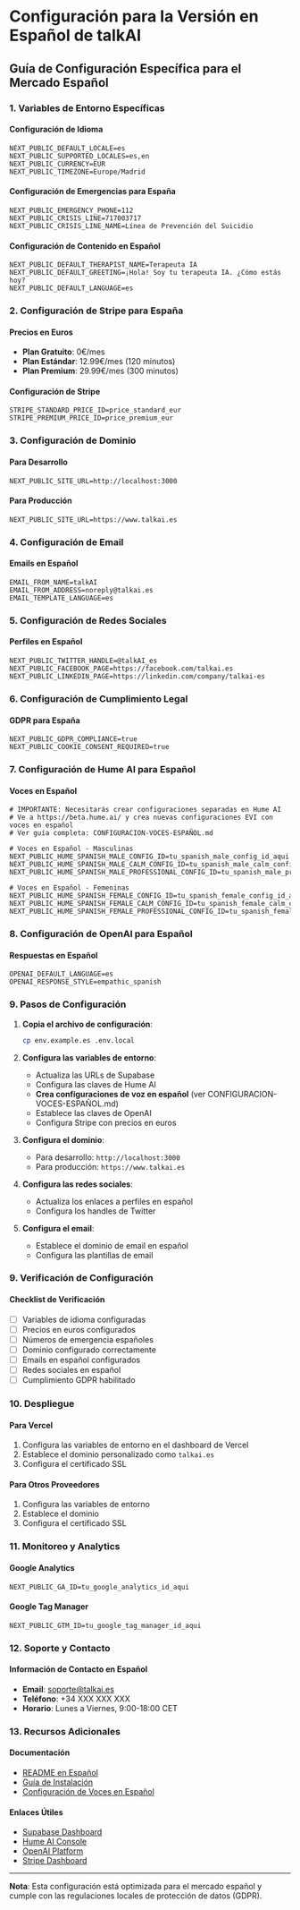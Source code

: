 # Configuración para la Versión en Español de talkAI

## Guía de Configuración Específica para el Mercado Español

### 1. Variables de Entorno Específicas

#### Configuración de Idioma
```env
NEXT_PUBLIC_DEFAULT_LOCALE=es
NEXT_PUBLIC_SUPPORTED_LOCALES=es,en
NEXT_PUBLIC_CURRENCY=EUR
NEXT_PUBLIC_TIMEZONE=Europe/Madrid
```

#### Configuración de Emergencias para España
```env
NEXT_PUBLIC_EMERGENCY_PHONE=112
NEXT_PUBLIC_CRISIS_LINE=717003717
NEXT_PUBLIC_CRISIS_LINE_NAME=Línea de Prevención del Suicidio
```

#### Configuración de Contenido en Español
```env
NEXT_PUBLIC_DEFAULT_THERAPIST_NAME=Terapeuta IA
NEXT_PUBLIC_DEFAULT_GREETING=¡Hola! Soy tu terapeuta IA. ¿Cómo estás hoy?
NEXT_PUBLIC_DEFAULT_LANGUAGE=es
```

### 2. Configuración de Stripe para España

#### Precios en Euros
- **Plan Gratuito**: 0€/mes
- **Plan Estándar**: 12.99€/mes (120 minutos)
- **Plan Premium**: 29.99€/mes (300 minutos)

#### Configuración de Stripe
```env
STRIPE_STANDARD_PRICE_ID=price_standard_eur
STRIPE_PREMIUM_PRICE_ID=price_premium_eur
```

### 3. Configuración de Dominio

#### Para Desarrollo
```env
NEXT_PUBLIC_SITE_URL=http://localhost:3000
```

#### Para Producción
```env
NEXT_PUBLIC_SITE_URL=https://www.talkai.es
```

### 4. Configuración de Email

#### Emails en Español
```env
EMAIL_FROM_NAME=talkAI
EMAIL_FROM_ADDRESS=noreply@talkai.es
EMAIL_TEMPLATE_LANGUAGE=es
```

### 5. Configuración de Redes Sociales

#### Perfiles en Español
```env
NEXT_PUBLIC_TWITTER_HANDLE=@talkAI_es
NEXT_PUBLIC_FACEBOOK_PAGE=https://facebook.com/talkai.es
NEXT_PUBLIC_LINKEDIN_PAGE=https://linkedin.com/company/talkai-es
```

### 6. Configuración de Cumplimiento Legal

#### GDPR para España
```env
NEXT_PUBLIC_GDPR_COMPLIANCE=true
NEXT_PUBLIC_COOKIE_CONSENT_REQUIRED=true
```

### 7. Configuración de Hume AI para Español

#### Voces en Español
```env
# IMPORTANTE: Necesitarás crear configuraciones separadas en Hume AI
# Ve a https://beta.hume.ai/ y crea nuevas configuraciones EVI con voces en español
# Ver guía completa: CONFIGURACION-VOCES-ESPAÑOL.md

# Voces en Español - Masculinas
NEXT_PUBLIC_HUME_SPANISH_MALE_CONFIG_ID=tu_spanish_male_config_id_aqui
NEXT_PUBLIC_HUME_SPANISH_MALE_CALM_CONFIG_ID=tu_spanish_male_calm_config_id_aqui
NEXT_PUBLIC_HUME_SPANISH_MALE_PROFESSIONAL_CONFIG_ID=tu_spanish_male_professional_config_id_aqui

# Voces en Español - Femeninas
NEXT_PUBLIC_HUME_SPANISH_FEMALE_CONFIG_ID=tu_spanish_female_config_id_aqui
NEXT_PUBLIC_HUME_SPANISH_FEMALE_CALM_CONFIG_ID=tu_spanish_female_calm_config_id_aqui
NEXT_PUBLIC_HUME_SPANISH_FEMALE_PROFESSIONAL_CONFIG_ID=tu_spanish_female_professional_config_id_aqui
```

### 8. Configuración de OpenAI para Español

#### Respuestas en Español
```env
OPENAI_DEFAULT_LANGUAGE=es
OPENAI_RESPONSE_STYLE=empathic_spanish
```

### 9. Pasos de Configuración

1. **Copia el archivo de configuración**:
   ```bash
   cp env.example.es .env.local
   ```

2. **Configura las variables de entorno**:
   - Actualiza las URLs de Supabase
   - Configura las claves de Hume AI
   - **Crea configuraciones de voz en español** (ver CONFIGURACION-VOCES-ESPAÑOL.md)
   - Establece las claves de OpenAI
   - Configura Stripe con precios en euros

3. **Configura el dominio**:
   - Para desarrollo: `http://localhost:3000`
   - Para producción: `https://www.talkai.es`

4. **Configura las redes sociales**:
   - Actualiza los enlaces a perfiles en español
   - Configura los handles de Twitter

5. **Configura el email**:
   - Establece el dominio de email en español
   - Configura las plantillas de email

### 9. Verificación de Configuración

#### Checklist de Verificación
- [ ] Variables de idioma configuradas
- [ ] Precios en euros configurados
- [ ] Números de emergencia españoles
- [ ] Dominio configurado correctamente
- [ ] Emails en español configurados
- [ ] Redes sociales en español
- [ ] Cumplimiento GDPR habilitado

### 10. Despliegue

#### Para Vercel
1. Configura las variables de entorno en el dashboard de Vercel
2. Establece el dominio personalizado como `talkai.es`
3. Configura el certificado SSL

#### Para Otros Proveedores
1. Configura las variables de entorno
2. Establece el dominio
3. Configura el certificado SSL

### 11. Monitoreo y Analytics

#### Google Analytics
```env
NEXT_PUBLIC_GA_ID=tu_google_analytics_id_aqui
```

#### Google Tag Manager
```env
NEXT_PUBLIC_GTM_ID=tu_google_tag_manager_id_aqui
```

### 12. Soporte y Contacto

#### Información de Contacto en Español
- **Email**: soporte@talkai.es
- **Teléfono**: +34 XXX XXX XXX
- **Horario**: Lunes a Viernes, 9:00-18:00 CET

### 13. Recursos Adicionales

#### Documentación
- [README en Español](README-ES.md)
- [Guía de Instalación](README.md)
- [Configuración de Voces en Español](CONFIGURACION-VOCES-ESPAÑOL.md)

#### Enlaces Útiles
- [Supabase Dashboard](https://supabase.com/dashboard)
- [Hume AI Console](https://beta.hume.ai/)
- [OpenAI Platform](https://platform.openai.com/)
- [Stripe Dashboard](https://dashboard.stripe.com/)

---

**Nota**: Esta configuración está optimizada para el mercado español y cumple con las regulaciones locales de protección de datos (GDPR).
